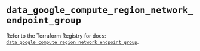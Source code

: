 # `data_google_compute_region_network_endpoint_group`

Refer to the Terraform Registry for docs: [`data_google_compute_region_network_endpoint_group`](https://registry.terraform.io/providers/hashicorp/google/6.41.0/docs/data-sources/compute_region_network_endpoint_group).

